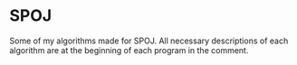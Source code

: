 # SPOJ
Some of my algorithms made for SPOJ. All necessary descriptions of each algorithm are at the beginning of each program in the comment.
